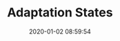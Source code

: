 ---
date: 2020-01-02 08:59:54
link:
  source: pocket
  source_url: https://getpocket.com
  text: Adaptation States
  url: https://angelajiang.com/essays/adaptation/
slug: adaptation-states
source: pocket
syndicated:
- type: twitter
  url: https://twitter.com/roytang/statuses/1212663396312715264/
title: Adaptation States
---